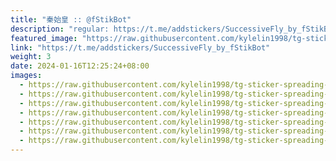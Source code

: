 ```yaml
---
title: "秦始皇 :: @fStikBot"
description: "regular: https://t.me/addstickers/SuccessiveFly_by_fStikBot"
featured_image: "https://raw.githubusercontent.com/kylelin1998/tg-sticker-spreading-worldwide-images/main/img/9dd99064-7c78-4c46-b5b6-8e002a9dceb9.jpg"
link: "https://t.me/addstickers/SuccessiveFly_by_fStikBot"
weight: 3
date: 2024-01-16T12:25:24+08:00
images:
  - https://raw.githubusercontent.com/kylelin1998/tg-sticker-spreading-worldwide-images/main/img/9dd99064-7c78-4c46-b5b6-8e002a9dceb9.jpg
  - https://raw.githubusercontent.com/kylelin1998/tg-sticker-spreading-worldwide-images/main/img/e5a9fdc3-ee05-4339-ae94-06b06d93b298.jpg
  - https://raw.githubusercontent.com/kylelin1998/tg-sticker-spreading-worldwide-images/main/img/a11fa581-fa59-4668-a56c-0d0012e1d9fa.jpg
  - https://raw.githubusercontent.com/kylelin1998/tg-sticker-spreading-worldwide-images/main/img/5b9bea81-b7a9-42d8-833b-ad41c17e0107.jpg
  - https://raw.githubusercontent.com/kylelin1998/tg-sticker-spreading-worldwide-images/main/img/aaee3343-1ec2-4347-b040-a7b9ce298ba4.jpg
  - https://raw.githubusercontent.com/kylelin1998/tg-sticker-spreading-worldwide-images/main/img/8a48e5db-b0d5-4600-86be-7933f05f9e3c.jpg
  - https://raw.githubusercontent.com/kylelin1998/tg-sticker-spreading-worldwide-images/main/img/9feb34ec-ce74-409e-8030-70007ddd9e38.jpg
---
```


